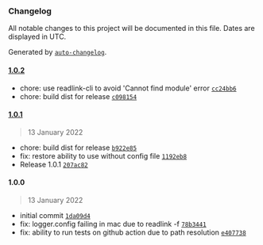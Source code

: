 ### Changelog

All notable changes to this project will be documented in this file. Dates are displayed in UTC.

Generated by [`auto-changelog`](https://github.com/CookPete/auto-changelog).

#### [1.0.2](https://github.com/simplyhexagonal/logger-cli/compare/1.0.1...1.0.2)

- chore: use readlink-cli to avoid 'Cannot find module' error [`cc24bb6`](https://github.com/simplyhexagonal/logger-cli/commit/cc24bb60b3f337d4c0cf6239cafd1a0f16b40ec3)
- chore: build dist for release [`c098154`](https://github.com/simplyhexagonal/logger-cli/commit/c098154cc5a28bf3cfcf80f91a47041806c1462d)

#### [1.0.1](https://github.com/simplyhexagonal/logger-cli/compare/1.0.0...1.0.1)

> 13 January 2022

- chore: build dist for release [`b922e85`](https://github.com/simplyhexagonal/logger-cli/commit/b922e85ac02b66848e389cce93bca031ffb5487c)
- fix: restore ability to use without config file [`1192eb8`](https://github.com/simplyhexagonal/logger-cli/commit/1192eb82e4beb76b77a6918c76388bb7066d620e)
- Release 1.0.1 [`207ac82`](https://github.com/simplyhexagonal/logger-cli/commit/207ac821240cfd8aacb2c73aafdc10c90a38af1b)

#### 1.0.0

> 13 January 2022

- initial commit [`1da09d4`](https://github.com/simplyhexagonal/logger-cli/commit/1da09d4d350541b19faf2bbaed24ef95313646c3)
- fix: logger.config failing in mac due to readlink -f [`78b3441`](https://github.com/simplyhexagonal/logger-cli/commit/78b34412e3bd0f96e8b641d1f05e5960b010c862)
- fix: ability to run tests on github action due to path resolution [`e407738`](https://github.com/simplyhexagonal/logger-cli/commit/e407738366fec5b678dbc1de87f0bb3b22e91101)
